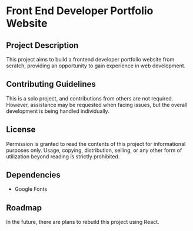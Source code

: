 # Front End Developer Portfolio Website

## Project Description
This project aims to build a frontend developer portfolio website from scratch, providing an opportunity to gain experience in web development.

## Contributing Guidelines
This is a solo project, and contributions from others are not required. However, assistance may be requested when facing issues, but the overall development is being handled individually.

## License
Permission is granted to read the contents of this project for informational purposes only. Usage, copying, distribution, selling, or any other form of utilization beyond reading is strictly prohibited.

## Dependencies
- Google Fonts

## Roadmap
In the future, there are plans to rebuild this project using React.
